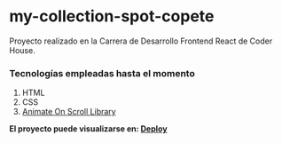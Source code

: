 # my-collection-spot-copete
Proyecto realizado en la Carrera de Desarrollo Frontend React de Coder House.

### Tecnologías empleadas hasta el momento
1. HTML
2. CSS
3. [Animate On Scroll Library](https://michalsnik.github.io/aos/)

**El proyecto puede visualizarse en: [Deploy](https://mariecp27.github.io/my-collection-spot-copete/)**
